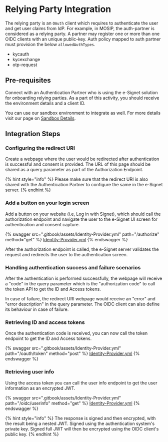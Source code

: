 # Relying Party Integration

The relying party is an `OAuth` client which requires to authenticate the user and get user claims from IdP.
For example, in MOSIP, the auth-partner is considered as a relying party. A partner may register one or more than one OIDC clients with an unique public-key.
Auth policy mapped to auth partner must provision the below `allowedAuthTypes`.
* kycauth
* kycexchange
* otp-request

## Pre-requisites

Connect with an Authentication Partner who is using the e-Signet solution for onboarding relying parties. As a part of this activity, you should receive the environment details and a client ID.

You can use our sandbox environment to integrate as well. For more details visit our page on [Sandbox Details](sandbox-details/).

## Integration Steps

### Configuring the redirect URI

Create a webpage where the user would be redirected after authentication is successful and consent is provided. The URL of this page should be shared as a query parameter as part of the Authorization Endpoint.

{% hint style="info" %}
Please make sure that the redirect URI is also shared with the Authentication Partner to configure the same in the e-Signet server.
{% endhint %}

### Add a button on your login screen

Add a button on your website (i.e, Log in with Signet), which should call the authorization endpoint and navigate the user to the e-Signet UI screen for authentication and consent capture.

{% swagger src=".gitbook/assets/Identity-Provider.yml" path="/authorize" method="get" %}
[Identity-Provider.yml](.gitbook/assets/Identity-Provider.yml)
{% endswagger %}

After the authorization endpoint is called, the e-Signet server validates the request and redirects the user to the authentication screen.

### Handling authentication success and failure scenarios

After the authentication is performed successfully, the webpage will receive a "code" in the query parameter which is the "authorization code" to call the token API to get the ID and Access tokens.

In case of failure, the redirect URI webpage would receive an "error" and "error description" in the query parameter. The OIDC client can also define its behaviour in case of failure.

### Retrieving ID and access tokens

Once the authentication code is received, you can now call the token endpoint to get the ID and Access tokens.

{% swagger src=".gitbook/assets/Identity-Provider.yml" path="/oauth/token" method="post" %}
[Identity-Provider.yml](.gitbook/assets/Identity-Provider.yml)
{% endswagger %}

### Retrieving user info

Using the access token you can call the user info endpoint to get the user information as an encrypted JWT.

{% swagger src=".gitbook/assets/Identity-Provider.yml" path="/oidc/userinfo" method="get" %}
[Identity-Provider.yml](.gitbook/assets/Identity-Provider.yml)
{% endswagger %}

{% hint style="info" %}
The response is signed and then encrypted, with the result being a nested JWT. Signed using the authentication system's private key. Signed full JWT will then be encrypted using the OIDC client's public key.
{% endhint %}
